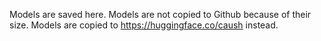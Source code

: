 Models are saved here.
Models are not copied to Github because of their size.
Models are copied to https://huggingface.co/caush instead.